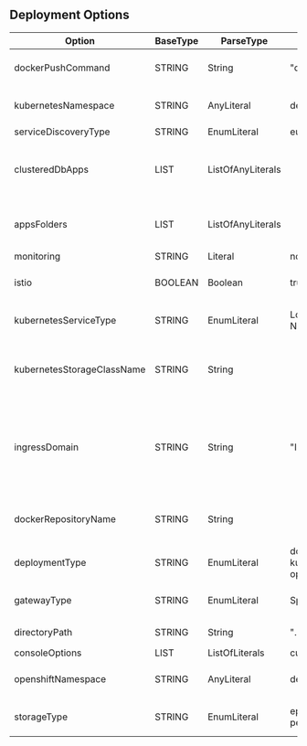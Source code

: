 ##  Deployment Options
| Option                     | BaseType | ParseType         | Values                              | Description                                                                                                                                 |
| -------------------------- | -------- | ----------------- | ----------------------------------- | ------------------------------------------------------------------------------------------------------------------------------------------- |
| dockerPushCommand          | STRING   | String            | "docker push"                       | The docker push command to use. Must be in double quotes                                                                                    |
| kubernetesNamespace        | STRING   | AnyLiteral        | default                             | Applicable only when deploymentType is kubernetes                                                                                           |
| serviceDiscoveryType       | STRING   | EnumLiteral       | eureka, consul, no                    |                                                                                                                                             |
| clusteredDbApps            | LIST     | ListOfAnyLiterals |                                     | Directory names for the applications with clustered DB separated by comma. Must be a list,  example [foo,  bar]                               |
| appsFolders                | LIST     | ListOfAnyLiterals |                                     | Directory names for the applications separated by comma. Must be a list,  example [foo,  bar]                                                 |
| monitoring                 | STRING   | Literal           | no, elk, prometheus                   |                                                                                                                                             |
| istio                      | BOOLEAN  | Boolean           | true, false                          | Applicable only when deploymentType is kubernetes                                                                                           |
| kubernetesServiceType      | STRING   | EnumLiteral       | LoadBalancer, NodePort, Ingress       | Applicable only when deploymentType is kubernetes                                                                                           |
| kubernetesStorageClassName | STRING   | String            |                                     | Applicable only when deploymentType is kubernetes,  can be left empty (two double-quotes)                                                    |
| ingressDomain              | STRING   | String            | "Ingress"                           | The domain for Ingress when kubernetesServiceType is `Ingress`. Must be in double quotes. Applicable only when deploymentType is kubernetes |
| dockerRepositoryName       | STRING   | String            |                                     | The name or URL of the docker repository. Must be in double quotes                                                                          |
| deploymentType             | STRING   | EnumLiteral       | docker-compose, kubernetes, openshift |                                                                                                                                             |
| gatewayType                | STRING   | EnumLiteral       | SpringCloudGateway                  | Value is ignored when serviceDiscoveryType is `no`                                                                                          |
| directoryPath              | STRING   | String            | "../"                               | Relative path. Must be in double quotes                                                                                                     |
| consoleOptions             | LIST     | ListOfLiterals    | curator, zipkin                      | Must be a list                                                                                                                              |
| openshiftNamespace         | STRING   | AnyLiteral        | default                             | Applicable only when deploymentType is openshift                                                                                            |
| storageType                | STRING   | EnumLiteral       | ephemeral, persistent                | Applicable only when deploymentType is openshift                                                                                            |
